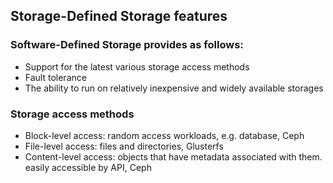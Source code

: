 ## Storage-Defined Storage features

### Software-Defined Storage provides as follows:

* Support for the latest various storage access methods
* Fault tolerance
* The ability to run on relatively inexpensive and widely available storages

### Storage access methods

* Block-level access: random access workloads, e.g. database, Ceph
* File-level access: files and directories, Glusterfs
* Content-level access: objects that have metadata associated with them. easily accessible by API, Ceph



